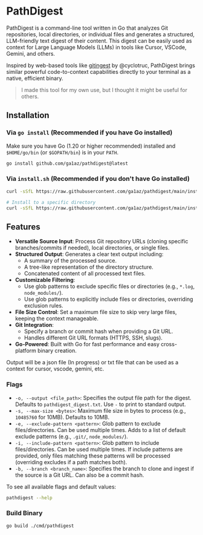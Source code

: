 # PathDigest

PathDigest is a command-line tool written in Go that analyzes Git repositories, local directories, or individual files and generates a structured, LLM-friendly text digest of their content. This digest can be easily used as context for Large Language Models (LLMs) in tools like Cursor, VSCode, Gemini, and others.

Inspired by web-based tools like [gitingest](https://github.com/cyclotruc/gitingest) by @cyclotruc, PathDigest brings similar powerful code-to-context capabilities directly to your terminal as a native, efficient binary.

> I made this tool for my own use, but I thought it might be useful for others.

## Installation

### Via `go install` (Recommended if you have Go installed)

Make sure you have Go (1.20 or higher recommended) installed and `$HOME/go/bin` (or `$GOPATH/bin`) is in your `PATH`.

```bash
go install github.com/ga1az/pathdigest@latest
```

### Via `install.sh` (Recommended if you don't have Go installed)

```bash
curl -sSfL https://raw.githubusercontent.com/ga1az/pathdigest/main/install.sh | sh -s

# Install to a specific directory
curl -sSfL https://raw.githubusercontent.com/ga1az/pathdigest/main/install.sh | sh -s -- -b /usr/local/bin
```



## Features

*   **Versatile Source Input**: Process Git repository URLs (cloning specific branches/commits if needed), local directories, or single files.
*   **Structured Output**: Generates a clear text output including:
    *   A summary of the processed source.
    *   A tree-like representation of the directory structure.
    *   Concatenated content of all processed text files.
*   **Customizable Filtering**:
    *   Use glob patterns to exclude specific files or directories (e.g., `*.log`, `node_modules/`).
    *   Use glob patterns to explicitly include files or directories, overriding exclusion rules.
*   **File Size Control**: Set a maximum file size to skip very large files, keeping the context manageable.
*   **Git Integration**:
    *   Specify a branch or commit hash when providing a Git URL.
    *   Handles different Git URL formats (HTTPS, SSH, slugs).
*   **Go-Powered**: Built with Go for fast performance and easy cross-platform binary creation.


Output will be a json file (In progress) or txt file that can be used as a context for cursor, vscode, gemini, etc.

### Flags

*   `-o, --output <file_path>`: Specifies the output file path for the digest. Defaults to `pathdigest_digest.txt`. Use `-` to print to standard output.
*   `-s, --max-size <bytes>`: Maximum file size in bytes to process (e.g., `10485760` for 10MB). Defaults to 10MB.
*   `-e, --exclude-pattern <pattern>`: Glob pattern to exclude files/directories. Can be used multiple times. Adds to a list of default exclude patterns (e.g., `.git/`, `node_modules/`).
*   `-i, --include-pattern <pattern>`: Glob pattern to include files/directories. Can be used multiple times. If include patterns are provided, only files matching these patterns will be processed (overriding excludes if a path matches both).
*   `-b, --branch <branch_name>`: Specifies the branch to clone and ingest if the source is a Git URL. Can also be a commit hash.

To see all available flags and default values:
```bash
pathdigest --help
```

### Build Binary

```bash
go build ./cmd/pathdigest
```

